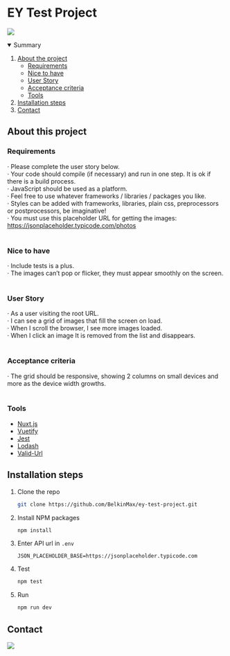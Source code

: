 <h1>EY Test Project</h1>

<a href="https://ey-test.netlify.app/" target="_blank"><img src="https://img.shields.io/badge/View_Demo-00C7B7?style=for-the-badge&logo=netlify&logoColor=white"></img></a>

<details open="open">
  <summary>Summary</summary>
  <ol>
    <li>
      <a href="#about">About the project</a>
      <ul>
        <li><a href="#requirements">Requirements</a></li>
        <li><a href="#nth">Nice to have</a></li>
        <li><a href="#story">User Story</a></li>
        <li><a href="#acceptance">Acceptance criteria</a></li>
        <li><a href="#tools">Tools</a></li>
      </ul>
    </li>
    <li><a href="#install">Installation steps</a></li>
    <li><a href="#contact">Contact</a></li>
  </ol>
</details>

<h2 id="about">About this project</h2>
<h3 id="requirements">Requirements</h3>

· Please complete the user story below.</br>
· Your code should compile (if necessary) and run in one step. It is ok if there is a build process.</br>
· JavaScript should be used as a platform.</br>
· Feel free to use whatever frameworks / libraries / packages you like.</br>
· Styles can be added with frameworks, libraries, plain css, preprocessors or postprocessors, be imaginative!</br>
· You must use this placeholder URL for getting the images: https://jsonplaceholder.typicode.com/photos</br></br>

<h3 id="nth">Nice to have</h3>
· Include tests is a plus.</br>
· The images can’t pop or flicker, they must appear smoothly on the screen.</br></br>

<h3 id="story">User Story</h3>
· As a user visiting the root URL.</br>
· I can see a grid of images that fill the screen on load.</br>
· When I scroll the browser, I see more images loaded.</br>
· When I click an image It is removed from the list and disappears.</br></br>

<h3 id="acceptance">Acceptance criteria</h3>
· The grid should be responsive, showing 2 columns on small devices and more as the device width growths.</br></br>

<h3 id="tools">Tools</h3>

* [Nuxt.js](https://nuxtjs.org/)
* [Vuetify](https://vuetifyjs.com/en/)
* [Jest](https://jestjs.io/)
* [Lodash](https://lodash.com/)
* [Valid-Url](https://www.npmjs.com/package/valid-url)

<h2 id="install">Installation steps</h3>

1. Clone the repo
   ```sh
   git clone https://github.com/BelkinMax/ey-test-project.git
   ```
2. Install NPM packages
   ```sh
   npm install
   ```
3. Enter API url in `.env`
   ```env
   JSON_PLACEHOLDER_BASE=https://jsonplaceholder.typicode.com
   ```
4. Test
   ```sh
   npm test
   ```
5. Run
   ```sh
   npm run dev
   ```

<h2 id="contact">Contact</h3>
<a href="https://www.linkedin.com/in/maxbelkin/" target="_blank"><img src="https://img.shields.io/badge/LinkedIn-0077B5?style=for-the-badge&logo=linkedin&logoColor=white"></img></a>

